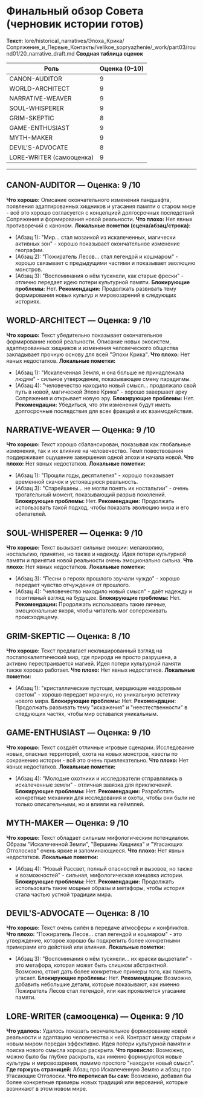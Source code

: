# Финальный обзор Совета (черновик истории готов)

**Текст:** lore/historical_narratives/Эпоха_Крика/Сопряжение_и_Первые_Контакты/velikoe_sopryazhenie/_work/part03/round01/20_narrative_draft.md
**Сводная таблица оценок**

| Роль              | Оценка (0–10) |
|-------------------|---------------|
| CANON-AUDITOR     | 9             |
| WORLD-ARCHITECT   | 9             |
| NARRATIVE-WEAVER  | 9             |
| SOUL-WHISPERER    | 9             |
| GRIM-SKEPTIC      | 8             |
| GAME-ENTHUSIAST   | 9             |
| MYTH-MAKER        | 9             |
| DEVIL'S-ADVOCATE  | 8             |
| LORE-WRITER (самооценка) | 9             |

---

## CANON-AUDITOR — Оценка: 9 /10
**Что хорошо:** Описание окончательного изменения ландшафта, появления адаптированных хищников и угасания памяти о старом мире - всё это хорошо согласуется с концепцией долгосрочных последствий Сопряжения и формирования новой реальности.
**Что плохо:** Нет явных противоречий с каноном.
**Локальные пометки (сцена/абзац/строка):**  
- (Абзац 1): "Мир... стал мозаикой из искалеченных, магически активных зон" - хорошо показывает окончательное изменение географии.
- (Абзац 2): "Пожиратель Лесов... стал легендой и кошмаром" - хорошо связывает с предыдущими частями и показывает эволюцию монстров.
- (Абзац 3): "Воспоминания о нём тускнели, как старые фрески" - отлично передает идею потери культурной памяти.
**Блокирующие проблемы:** Нет.
**Рекомендации:** Продолжать развивать тему формирования новых культур и мировоззрений в следующих историях.

## WORLD-ARCHITECT — Оценка: 9 /10
**Что хорошо:** Текст убедительно показывает окончательное формирование новой реальности. Описание новых экосистем, адаптированных хищников и изменения человеческого общества закладывает прочную основу для всей "Эпохи Крика".
**Что плохо:** Нет явных недостатков.
**Локальные пометки:**  
- (Абзац 1): "Искалеченная Земля, и она больше не принадлежала людям" - сильное утверждение, показывающее смену парадигмы.
- (Абзац 4): "человечество находило новый смысл... продолжало свой путь в новой, магической Эпохе Крика" - хорошо завершает арку Сопряжения и открывает новую эру.
**Блокирующие проблемы:** Нет.
**Рекомендации:** Убедиться, что эти изменения будут иметь долгосрочные последствия для всех фракций и их взаимодействия.

## NARRATIVE-WEAVER — Оценка: 9 /10
**Что хорошо:** Текст хорошо сбалансирован, показывая как глобальные изменения, так и их влияние на человечество. Темп повествования поддерживает ощущение завершения одной эпохи и начала новой.
**Что плохо:** Нет явных недостатков.
**Локальные пометки:**  
- (Абзац 1): "Прошли годы, десятилетия" - хорошо показывает временной скачок и устоявшуюся реальность.
- (Абзац 3): "Старейшины... не могли понять их ностальгии" - очень трогательный момент, показывающий разрыв поколений.
**Блокирующие проблемы:** Нет.
**Рекомендации:** Продолжать использовать такой подход, чтобы показать эволюцию мира и его обитателей.

## SOUL-WHISPERER — Оценка: 9 /10
**Что хорошо:** Текст вызывает сильные эмоции: меланхолию, ностальгию, принятие, но также и надежду. Идея потери культурной памяти и принятия новой реальности очень эмоционально сильна.
**Что плохо:** Нет явных недостатков.
**Локальные пометки:**  
- (Абзац 3): "Песни о героях прошлого звучали чуждо" - хорошо передает чувство отчуждения от прошлого.
- (Абзац 4): "человечество находило новый смысл" - даёт надежду и позитивный взгляд на будущее.
**Блокирующие проблемы:** Нет.
**Рекомендации:** Продолжать использовать такие личные, эмоциональные якоря, чтобы читатель мог сопереживать происходящему.

## GRIM-SKEPTIC — Оценка: 8 /10
**Что хорошо:** Текст предлагает неклишированный взгляд на постапокалиптический мир, где природа не просто разрушена, а активно перестраивается магией. Идея потери культурной памяти также хорошо работает.
**Что плохо:** Нет явных недостатков.
**Локальные пометки:**  
- (Абзац 1): "кристаллические пустоши, мерцающие нездоровым светом" - хорошо передает мрачную, но уникальную эстетику нового мира.
**Блокирующие проблемы:** Нет.
**Рекомендации:** Продолжать развивать тему "искажения" и "неестественности" в следующих частях, чтобы мир оставался уникальным.

## GAME-ENTHUSIAST — Оценка: 9 /10
**Что хорошо:** Текст создаёт отличные игровые сценарии. Исследование новых, опасных территорий, охота на новых монстров, квесты по сохранению истории - всё это очень привлекательно.
**Что плохо:** Нет явных недостатков.
**Локальные пометки:**  
- (Абзац 4): "Молодые охотники и исследователи отправлялись в искалеченные земли" - отличная завязка для приключений.
**Блокирующие проблемы:** Нет.
**Рекомендации:** Разработать конкретные механики для исследования и охоты, чтобы они были не только описательными, но и влияли на геймплей.

## MYTH-MAKER — Оценка: 9 /10
**Что хорошо:** Текст обладает сильным мифологическим потенциалом. Образы "Искалеченной Земли", "Вершины Хищника" и "Угасающих Отголосков" очень яркие и запоминающиеся.
**Что плохо:** Нет явных недостатков.
**Локальные пометки:**  
- (Абзац 4): "Новый Рассвет, полный опасностей и вызовов, но также и возможностей" - сильная, мифологическая концовка истории.
**Блокирующие проблемы:** Нет.
**Рекомендации:** Продолжать использовать такие мощные образы и метафоры, чтобы история стала частью устной традиции мира.

## DEVIL'S-ADVOCATE — Оценка: 8 /10
**Что хорошо:** Текст очень силён в передаче атмосферы и конфликтов.
**Что плохо:** "Пожиратель Лесов... стал легендой и кошмаром" - это утверждение, которое хорошо бы подкрепить более конкретными примерами его действий или влияния.
**Локальные пометки:**  
- (Абзац 3): "Воспоминания о нём тускнели... их краски выцветали" - это метафора, которая может быть слишком абстрактной. Возможно, стоит дать более конкретные примеры того, как память угасает.
**Блокирующие проблемы:** Нет.
**Рекомендации:** Возможно, добавить небольшие детали, которые показывают, как именно Пожиратель Лесов стал легендой, или как проявляется угасание памяти.

## LORE-WRITER (самооценка) — Оценка: 9 /10
**Что удалось:** Удалось показать окончательное формирование новой реальности и адаптацию человечества к ней. Контраст между старым и новым миром передан эффективно. Идея потери культурной памяти и поиска нового смысла хорошо раскрыта.
**Что провисло:** Возможно, можно было бы глубже раскрыть, как именно формируются новые культуры и мировоззрения, помимо простого "находили новый смысл".
**Где горжусь страницей:** Абзац про Искалеченную Землю и абзац про Угасающие Отголоски.
**Что переписал бы сам:** Возможно, добавил бы более конкретные примеры новых традиций или верований, которые возникают в этом новом мире.
